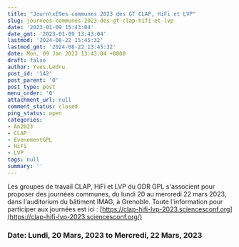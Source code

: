 ```yaml
---
title: "Journ\xE9es communes 2023 des GT CLAP, HiFi et LVP"
slug: journees-communes-2023-des-gt-clap-hifi-et-lvp
date: '2023-01-09 15:43:04'
date_gmt: '2023-01-09 13:43:04'
lastmod: '2024-08-22 15:45:32'
lastmod_gmt: '2024-08-22 13:45:32'
date: Mon, 09 Jan 2023 13:43:04 +0000
draft: false
author: Yves.Ledru
post_id: '142'
post_parent: '0'
post_type: post
menu_order: '0'
attachment_url: null
comment_status: closed
ping_status: open
categories:
- An2023
- CLAP
- EvenementGPL
- HiFi
- LVP
tags: null
summary: ''
---
```


Les groupes de travail CLAP, HiFi et LVP du GDR GPL s'associent pour proposer des journées communes, du lundi 20 au mercredi 22 mars 2023, dans l'auditorium du bâtiment IMAG, à Grenoble. Toute l'information pour participer aux journées est ici : [https://clap-hifi-lvp-2023.sciencesconf.org](https://clap-hifi-lvp-2023.sciencesconf.org/)

### Date: Lundi, 20 Mars, 2023 to Mercredi, 22 Mars, 2023
